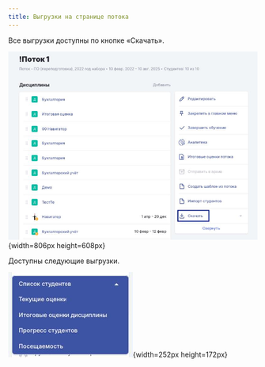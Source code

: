 ```yaml
---
title: Выгрузки на странице потока
---
```


Все выгрузки доступны по кнопке «Скачать».

![](./vygruzki-na-stranice-potoka.jpeg){width=806px height=608px}

Доступны следующие выгрузки.

![](./vygruzki-na-stranice-potoka-2.jpeg){width=252px height=172px}


